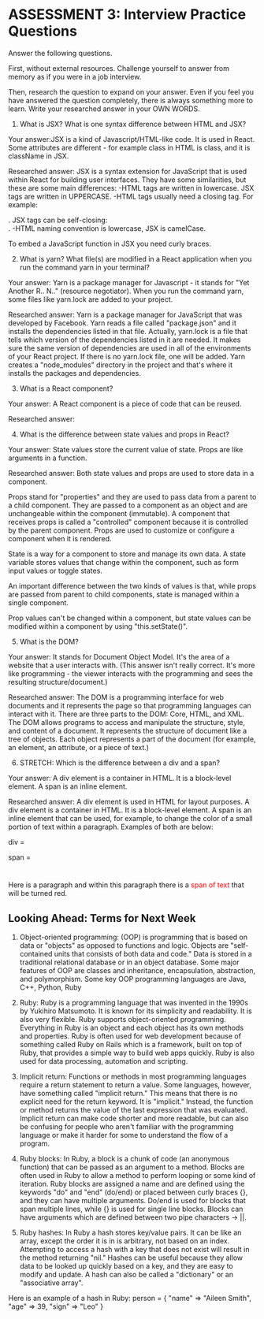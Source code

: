 # ASSESSMENT 3: Interview Practice Questions

Answer the following questions.

First, without external resources. Challenge yourself to answer from memory as if you were in a job interview.

Then, research the question to expand on your answer. Even if you feel you have answered the question completely, there is always something more to learn. Write your researched answer in your OWN WORDS.

1. What is JSX? What is one syntax difference between HTML and JSX?

Your answer:JSX is a kind of Javascript/HTML-like code. It is used in React. Some attributes are different - for example class in HTML is class, and it is className in JSX.

Researched answer: JSX is a syntax extension for JavaScript that is used within React for building user interfaces. 
They have some similarities, but these are some main differences: 
-HTML tags are written in lowercase. JSX tags are written in UPPERCASE.
-HTML tags usually need a closing tag. For example: <div></div>. JSX tags can be self-closing: <div />.
-HTML naming convention is lowercase, JSX is camelCase. 

To embed a JavaScript function in JSX you need curly braces. 


2. What is yarn? What file(s) are modified in a React application when you run the command yarn in your terminal?

Your answer: Yarn is a package manager for Javascript - it stands for "Yet Another R.. N.." (resource negotiator). When you run the command yarn, some files like yarn.lock are added to your project. 

Researched answer: Yarn is a package manager for JavaScript that was developed by Facebook. 
Yarn reads a file called "package.json" and it installs the dependencies listed in that file. Actually, yarn.lock is a file that tells which version of the dependencies listed in it are needed. It makes sure the same version of dependencies are used in all of the environments of your React project. 
If there is no yarn.lock file, one will be added. 
Yarn creates a "node_modules" directory in the project and that's where it installs the packages and dependencies. 

3. What is a React component? 

Your answer: A React component is a piece of code that can be reused.

Researched answer: 

4. What is the difference between state values and props in React?

Your answer: State values store the current value of state. Props are like arguments in a function. 

Researched answer: Both state values and props are used to store data in a component.  

Props stand for "properties" and they are used to pass data from a parent to a child component. They are passed to a component as an object and are unchangeable within the component (immutable). A component that receives props is called a "controlled" component because it is controlled by the parent component. Props are used to customize or configure a component when it is rendered. 

State is a way for a component to store and manage its own data. A state variable stores values that change within the component, such as form input values or toggle states. 
 
 An important difference between the two kinds of values is that, while props are passed from parent to child components, state is managed within a single component. 

 Prop values can't be changed within a component, but state values can be modified within a component by using "this.setState()".


5. What is the DOM? 

Your answer: It stands for Document Object Model. It's the area of a website that a user interacts with. (This answer isn't really correct. It's more like programming - the viewer interacts with the programming and sees the resulting structure/document.)

Researched answer: The DOM is a programming interface for web documents and it represents the page so that programming languages can interact with it. There are three parts to the DOM: Core, HTML, and XML. The DOM allows programs to access and manipulate the structure, style, and content of a document. It represents the structure of document like a tree of objects. Each object represents a part of the document (for example, an element, an attribute, or a piece of text.)

6. STRETCH: Which is the difference between a div and a span?

Your answer: A div element is a container in HTML. It is a block-level element. A span is an inline element.

Researched answer: A div element is used in HTML for layout purposes. A div element is a container in HTML. It is a block-level element. A span is an inline element that can be used, for example, to change the color of a small portion of text within a paragraph. Examples of both are below: 

div = <div></div>
span =<span></span>

<div><h1><Hello World!></h1></div>

<p>Here is a paragraph and within this paragraph there is a <span style="color: red;">span of text</span> that will be turned red.</p>

## Looking Ahead: Terms for Next Week

1. Object-oriented programming: (OOP) is programming that is based on data or "objects" as opposed to functions and logic. Objects are "self-contained units that consists of both data and code." Data is stored in a traditional relational database or in an object database.
Some major features of OOP are classes and inheritance, encapsulation, abstraction, and polymorphism. 
Some key OOP programming languages are Java, C++, Python, Ruby

2. Ruby: Ruby is a programming language that was invented in the 1990s by Yukihiro Matsumoto. It is known for its simplicity and readability. It is also very flexible. 
Ruby supports object-oriented programming. Everything in Ruby is an object and each object has its own methods and properties. 
Ruby is often used for web development because of something called Ruby on Rails which is a framework, built on top of Ruby, that provides a simple way to build web apps quickly. 
Ruby is also used for data processing, automation and scripting. 

3. Implicit return: Functions or methods in most programming languages require a return statement to return a value. Some languages, however, have something called "implicit return." This means that there is no explicit need for the return keyword. It is "implicit." Instead, the function or method returns the value of the last expression that was evaluated. 
Implicit return can make code shorter and more readable, but can also be confusing for people who aren't familiar with the programming language or make it harder for some to understand the flow of a program.

4. Ruby blocks: In Ruby, a block is a chunk of code (an anonymous function) that can be passed as an argument to a method. Blocks are often used in Ruby to allow a method to perform looping or some kind of iteration. Ruby blocks are assigned a name and are defined using the keywords "do" and "end" (do/end) or placed between curly braces {}, and they can have multiple arguments.
Do/end is used for blocks that span multiple lines, while {} is used for single line blocks. Blocks can have arguments which are defined between two pipe characters -> ||.


5. Ruby hashes: In Ruby a hash stores key/value pairs. It can be like an array, except the order it is in is arbitrary, not based on an index. 
Attempting to access a hash with a key that does not exist will result in the method returning "nil." Hashes can be useful because they allow data to be looked up quickly based on a key, and they are easy to modify and update. 
A hash can also be called a "dictionary" or an "associative array". 

Here is an example of a hash in Ruby:
person = { "name" => "Aileen Smith", "age" => 39, "sign" => "Leo" }
 


